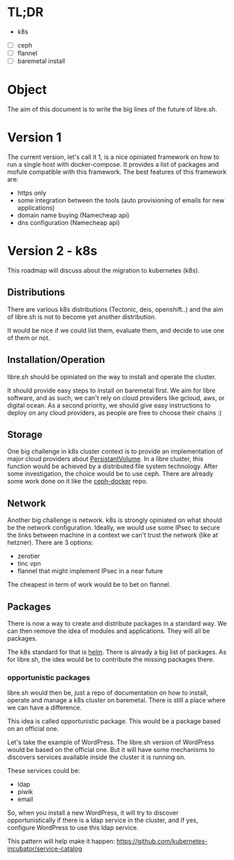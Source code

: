 # TL;DR

 - k8s
  - [ ] ceph
  - [ ] flannel
  - [ ] baremetal install

# Object

The aim of this document is to write the big lines of the future of libre.sh.

# Version 1

The current version, let's call it 1, is a nice opiniated framework on how to run a single host with docker-compose.
It provides a list of packages and mofule compatible with this framework.
The best features of this framework are:
 - https only
 - some integration between the tools (auto provisioning of emails for new applications)
 - domain name buying (Namecheap api)
 - dns configuration (Namecheap api)

# Version 2 - k8s

This roadmap will discuss about the migration to kubernetes (k8s).

## Distributions

There are various k8s distributions (Tectonic, deis, openshift..) and the aim of libre.sh is not to become yet another distribution.

It would be nice if we could list them, evaluate them, and decide to use one of them or not.

## Installation/Operation

libre.sh should be opiniated on the way to install and operate the cluster.

It should provide easy steps to install on baremetal first. We aim for libre software, and as such, we can't rely
on cloud providers like gcloud, aws, or digital ocean.
As a second priority, we should give easy instructions to deploy on any cloud providers, as people are free to choose their chains :)

## Storage

One big challenge in k8s cluster context is to provide an implementation of major cloud providers about [PersistantVolume](https://kubernetes.io/docs/user-guide/persistent-volumes/).
In a libre cluster, this function would be achieved by a distributed file system technology.
After some investigation, the choice would be to use ceph.
There are already some work done on it like the [ceph-docker](https://github.com/ceph/ceph-docker/tree/master/examples) repo.

## Network

Another big challenge is network. k8s is strongly opiniated on what should be the network configuration.
Ideally, we would use some IPsec to secure the links between machine in a context we can't trust the network (like at hetzner).
There are 3 options:
 - zerotier  
 - tinc vpn
 - flannel that might implement IPsec in a near future

The cheapest in term of work would be to bet on flannel.

## Packages

There is now a way to create and distribute packages in a standard way.
We can then remove the idea of modules and applications.
They will all be packages.

The k8s standard for that is [helm](http://helm.sh/). There is already a big list of packages.
As for libre.sh, the idea would be to contribute the missing packages there.

### opportunistic packages

libre.sh would then be, just a repo of documentation on how to install, operate and manage a k8s cluster on baremetal.
There is still a place where we can have a difference.

This idea is called opportunistic package.
This would be a package based on an official one.

Let's take the example of WordPress.
The libre.sh version of WordPress would be based on the official one.
But it will have some mechanisms to discovers services available inside the cluster it is running on.

These services could be:
 - ldap
 - piwik
 - email

So, when you install a new WordPress, it will try to discover opportunistically if there is a ldap service in the cluster,
and if yes, configure WordPress to use this ldap service.

This pattern will help make it happen:
https://github.com/kubernetes-incubator/service-catalog
